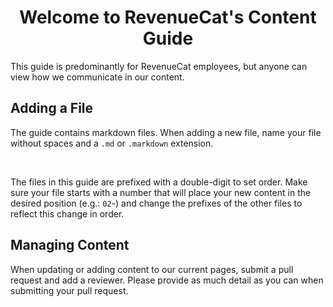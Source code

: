 # <div align='center'/> Welcome to RevenueCat's Content Guide 

This guide is predominantly for RevenueCat employees, but anyone can view how we communicate in our content. 


## Adding a File

The guide contains markdown files. When adding a new file, name your file without spaces and a `.md` or `.markdown` extension.

<br/>

The files in this guide are prefixed with a double-digit to set order. Make sure your file starts with a number that will place your new content in the desired position (e.g.: `02`-) and change the prefixes of the other files to reflect this change in order.


## Managing Content 

When updating or adding content to our current pages, submit a pull request and add a reviewer. Please provide as much detail as you can when submitting your pull request. 
